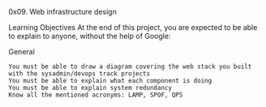 0x09. Web infrastructure design

Learning Objectives At the end of this project, you are expected to be able to explain to anyone, without the help of Google:

General

    You must be able to draw a diagram covering the web stack you built with the sysadmin/devops track projects
    You must be able to explain what each component is doing
    You must be able to explain system redundancy
    Know all the mentioned acronyms: LAMP, SPOF, QPS
